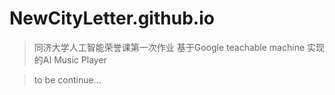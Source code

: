 # NewCityLetter.github.io

> 同济大学人工智能荣誉课第一次作业 基于Google teachable machine 实现的AI Music Player

>to be continue...

> 

>
